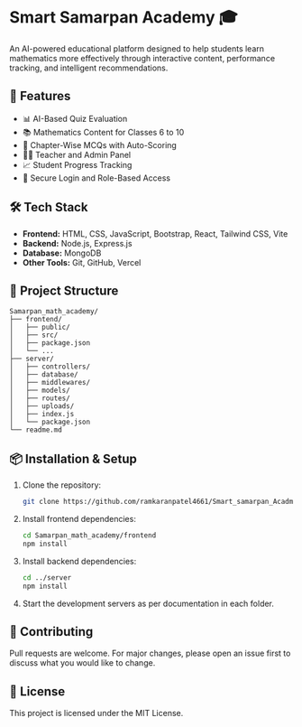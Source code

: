 # Smart Samarpan Academy 🎓

An AI-powered educational platform designed to help students learn mathematics more effectively through interactive content, performance tracking, and intelligent recommendations.

## 🚀 Features

- 📊 AI-Based Quiz Evaluation
- 📚 Mathematics Content for Classes 6 to 10
- 🧠 Chapter-Wise MCQs with Auto-Scoring
- 👨‍🏫 Teacher and Admin Panel
- 📈 Student Progress Tracking
- 🔐 Secure Login and Role-Based Access

## 🛠️ Tech Stack

- **Frontend:** HTML, CSS, JavaScript, Bootstrap, React, Tailwind CSS, Vite
- **Backend:** Node.js, Express.js
- **Database:** MongoDB
- **Other Tools:** Git, GitHub, Vercel

## 📂 Project Structure

```
Samarpan_math_academy/
├── frontend/
│   ├── public/
│   ├── src/
│   ├── package.json
│   └── ...
├── server/
│   ├── controllers/
│   ├── database/
│   ├── middlewares/
│   ├── models/
│   ├── routes/
│   ├── uploads/
│   ├── index.js
│   └── package.json
└── readme.md
```

## 📦 Installation & Setup

1. Clone the repository:
   ```sh
   git clone https://github.com/ramkaranpatel4661/Smart_samarpan_Acadmey.git
   ```
2. Install frontend dependencies:
   ```sh
   cd Samarpan_math_academy/frontend
   npm install
   ```
3. Install backend dependencies:
   ```sh
   cd ../server
   npm install
   ```
4. Start the development servers as per documentation in each folder.

## 🤝 Contributing

Pull requests are welcome. For major changes, please open an issue first to discuss what you would like to change.

## 📄 License

This project is licensed under the MIT License.
